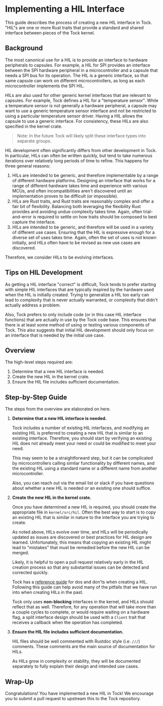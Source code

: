 # Implementing a HIL Interface

This guide describes the process of creating a new HIL interface in Tock. "HIL"s
are one or more Rust traits that provide a standard and shared interface between
pieces of the Tock kernel.

## Background

The most canonical use for a HIL is to provide an interface to hardware
peripherals to capsules. For example, a HIL for SPI provides an interface
between the SPI hardware peripheral in a microcontroller and a capsule that
needs a SPI bus for its operation. The HIL is a generic interface, so that same
capsule can work on different microcontrollers, as long as each microcontroller
implements the SPI HIL.

HILs are also used for other generic kernel interfaces that are relevant to
capsules. For example, Tock defines a HIL for a "temperature sensor". While a
temperature sensor is not generally a hardware peripheral, a capsule may want to
use a generic temperature sensor interface and not be restricted to using a
particular temperature sensor driver. Having a HIL allows the capsule to use a
generic interface. For consistency, these HILs are also specified in the kernel
crate.

> Note: In the future Tock will likely split these interface types into separate
> groups.

HIL development often significantly differs from other development in Tock. In
particular, HILs can often be written quickly, but tend to take numerous
iterations over relatively long periods of time to refine. This happens for
three general reasons:

1. HILs are intended to be generic, and therefore implementable by a range of
   different hardware platforms. Designing an interface that works for a range
   of different hardware takes time and experience with various MCUs, and often
   incompatibilities aren't discovered until an implementation proves to be
   difficult (or impossible).
2. HILs are Rust traits, and Rust traits are reasonably complex and offer a fair
   bit of flexibility. Balancing both leveraging the flexibility Rust provides
   and avoiding undue complexity takes time. Again, often trial-and-error is
   required to settle on how traits should be composed to best capture the
   interface.
3. HILs are intended to be generic, and therefore will be used in a variety of
   different use cases. Ensuring that the HIL is expressive enough for a diverse
   set of uses takes time. Again, often the set of uses is not known initially,
   and HILs often have to be revised as new use cases are discovered.

Therefore, we consider HILs to be evolving interfaces.

## Tips on HIL Development

As getting a HIL interface "correct" is difficult, Tock tends to prefer starting
with simple HIL interfaces that are typically inspired by the hardware used when
the HIL is initially created. Trying to generalize a HIL too early can lead to
complexity that is never actually warranted, or complexity that didn't actually
address a problem.

Also, Tock prefers to only include code (or in this case HIL interface
functions) that are actually in use by the Tock code base. This ensures that
there is at least some method of using or testing various components of Tock.
This also suggests that initial HIL development should only focus on an
interface that is needed by the initial use case.

## Overview

The high-level steps required are:

1. Determine that a new HIL interface is needed.
2. Create the new HIL in the kernel crate.
3. Ensure the HIL file includes sufficient documentation.

## Step-by-Step Guide

The steps from the overview are elaborated on here.

1. **Determine that a new HIL interface is needed.**

   Tock includes a number of existing HIL interfaces, and modifying an existing
   HIL is preferred to creating a new HIL that is similar to an existing
   interface. Therefore, you should start by verifying an existing HIL does not
   already meet your need or could be modified to meet your need.

   This may seem to be a straightforward step, but it can be complicated by
   microcontrollers calling similar functionality by different names, and the
   existing HIL using a standard name or a different name from another
   microcontroller.

   Also, you can reach out via the email list or slack if you have questions
   about whether a new HIL is needed or an existing one should suffice.

2. **Create the new HIL in the kernel crate.**

   Once you have determined a new HIL is required, you should create the
   appropriate file in `kernel/src/hil`. Often the best way to start is to copy
   an existing HIL that is similar in nature to the interface you are trying to
   create.

   As noted above, HILs evolve over time, and HILs will be periodically updated
   as issues are discovered or best practices for HIL design are learned.
   Unfortunately, this means that copying an existing HIL might lead to
   "mistakes" that must be remedied before the new HIL can be merged.

   Likely, it is helpful to open a pull request relatively early in the HIL
   creation process so that any substantial issues can be detected and corrected
   quickly.

   Tock has a
   [reference guide](https://github.com/tock/tock/blob/master/doc/reference/trd-hil-design.md)
   for dos and don'ts when creating a HIL. Following this guide can help avoid
   many of the pitfalls that we have run into when creating HILs in the past.

   Tock only uses **non-blocking** interfaces in the kernel, and HILs should
   reflect that as well. Therefore, for any operation that will take more than a
   couple cycles to complete, or would require waiting on a hardware flag, a
   split interface design should be used with a `Client` trait that receives a
   callback when the operation has completed.

3. **Ensure the HIL file includes sufficient documentation.**

   HIL files should be well commented with Rustdoc style (i.e. `///`) comments.
   These comments are the main source of documentation for HILs.

   As HILs grow in complexity or stability, they will be documented separately
   to fully explain their design and intended use cases.

## Wrap-Up

Congratulations! You have implemented a new HIL in Tock! We encourage you to
submit a pull request to upstream this to the Tock repository.
